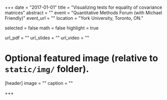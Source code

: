 +++
date = "2017-01-01"
title = "Visualizing tests for equality of covariance matrices"
abstract = ""
event = "Quantitative Methods Forum (with Michael Friendly)"
event_url = ""
location = "York University, Toronto, ON."

selected = false
math = false
highlight = true

url_pdf = ""
url_slides = ""
url_video = ""

# Optional featured image (relative to `static/img/` folder).
[header]
image = ""
caption = ""

+++
